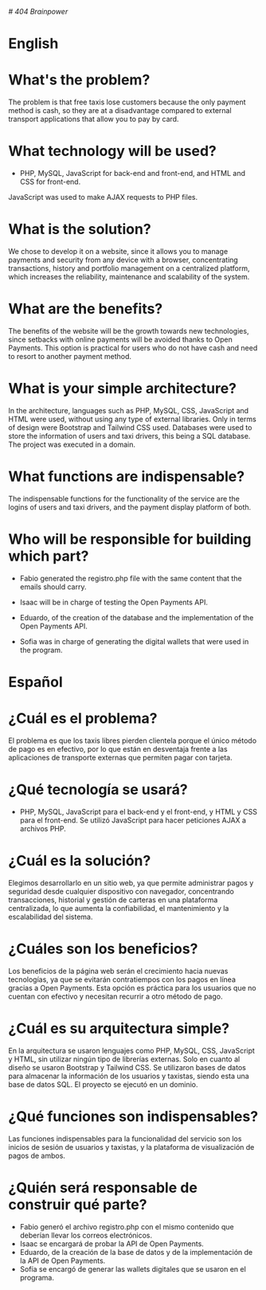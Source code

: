 <em> # 404 Brainpower </em>
# English

# What's the problem?

The problem is that free taxis lose customers because the only payment method is cash, so they are at a disadvantage compared to external transport applications that allow you to pay by card.

# What technology will be used?

- PHP, MySQL, JavaScript for back-end and front-end, and HTML and CSS for front-end.

JavaScript was used to make AJAX requests to PHP files.

# What is the solution?

We chose to develop it on a website, since it allows you to manage payments and security from any device with a browser, concentrating transactions, history and portfolio management on a centralized platform, which increases the reliability, maintenance and scalability of the system.

# What are the benefits?

The benefits of the website will be the growth towards new technologies, since setbacks with online payments will be avoided thanks to Open Payments. This option is practical for users who do not have cash and need to resort to another payment method.

# What is your simple architecture?

In the architecture, languages such as PHP, MySQL, CSS, JavaScript and HTML were used, without using any type of external libraries. Only in terms of design were Bootstrap and Tailwind CSS used. Databases were used to store the information of users and taxi drivers, this being a SQL database. The project was executed in a domain.

# What functions are indispensable?

The indispensable functions for the functionality of the service are the logins of users and taxi drivers, and the payment display platform of both.

# Who will be responsible for building which part?

- Fabio generated the registro.php file with the same content that the emails should carry.

- Isaac will be in charge of testing the Open Payments API.

- Eduardo, of the creation of the database and the implementation of the Open Payments API.

- Sofia was in charge of generating the digital wallets that were used in the program.

# Español

# ¿Cuál es el problema?
El problema es que los taxis libres pierden clientela porque el único método de pago es en efectivo, por lo que están en desventaja frente a las aplicaciones de transporte externas que permiten pagar con tarjeta.

# ¿Qué tecnología se usará?
- PHP, MySQL, JavaScript para el back-end y el front-end, y HTML y CSS para el front-end.
Se utilizó JavaScript para hacer peticiones AJAX a archivos PHP.

# ¿Cuál es la solución?
Elegimos desarrollarlo en un sitio web, ya que permite administrar pagos y seguridad desde cualquier dispositivo con navegador, concentrando transacciones, historial y gestión de carteras en una plataforma centralizada, lo que aumenta la confiabilidad, el mantenimiento y la escalabilidad del sistema. 

# ¿Cuáles son los beneficios?
Los beneficios de la página web serán el crecimiento hacia nuevas tecnologías, ya que se evitarán contratiempos con los pagos en línea gracias a Open Payments. Esta opción es práctica para los usuarios que no cuentan con efectivo y necesitan recurrir a otro método de pago.

# ¿Cuál es su arquitectura simple?
En la arquitectura se usaron lenguajes como PHP, MySQL, CSS, JavaScript y HTML, sin utilizar ningún tipo de librerías externas. Solo en cuanto al diseño se usaron Bootstrap y Tailwind CSS. Se utilizaron bases de datos para almacenar la información de los usuarios y taxistas, siendo esta una base de datos SQL. El proyecto se ejecutó en un dominio.

# ¿Qué funciones son indispensables?
Las funciones indispensables para la funcionalidad del servicio son los inicios de sesión de usuarios y taxistas, y la plataforma de visualización de pagos de ambos.

# ¿Quién será responsable de construir qué parte?
- Fabio generó el archivo registro.php con el mismo contenido que deberían llevar los correos electrónicos.
- Isaac se encargará de probar la API de Open Payments.
- Eduardo, de la creación de la base de datos y de la implementación de la API de Open Payments.
- Sofía se encargó de generar las wallets digitales que se usaron en el programa.
